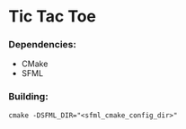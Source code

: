 # Tic Tac Toe

### Dependencies:
- CMake
- SFML

### Building:
`cmake -DSFML_DIR="<sfml_cmake_config_dir>"`
